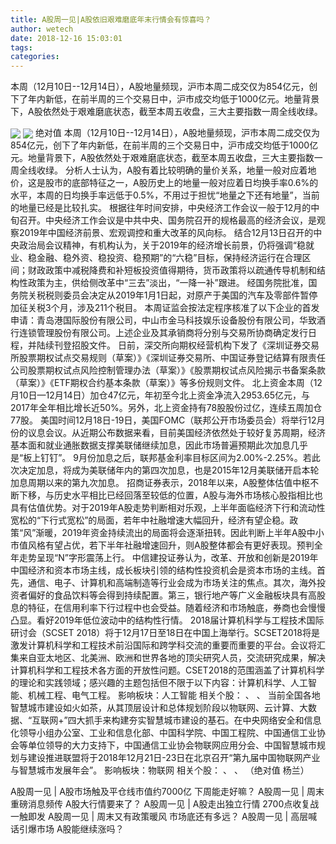 ```yaml
---
title: A股周一见|A股依旧艰难磨底年末行情会有惊喜吗？
author: wetech
date: 2018-12-16 15:03:01
tags: 
categories: 
---
```

本周（12月10日--12月14日），A股地量频现，沪市本周二成交仅为854亿元，创下了年内新低，在前半周的三个交易日中，沪市成交均低于1000亿元。地量背景下，A股依然处于艰难磨底状态，截至本周五收盘，三大主要指数一周全线收绿。
<!-- more -->
<img align="center" border="0" src="http://invest-images-external.cbndata.org/5LiA6LSiQUJT/images/980b881673a4e23b351b6c06047516de316d1dbc.png" />
<img align="center" border="0" src="http://invest-images-external.cbndata.org/5LiA6LSiQUJT/images/d3d7f5958e18ff80c500dbed7916da76c253caaa.png" />
绝对值
本周（12月10日--12月14日），A股地量频现，沪市本周二成交仅为854亿元，创下了年内新低，在前半周的三个交易日中，沪市成交均低于1000亿元。地量背景下，A股依然处于艰难磨底状态，截至本周五收盘，三大主要指数一周全线收绿。
分析人士认为，A股有着比较明确的量价关系，地量一般对应着地价，这是股市的底部特征之一，A股历史上的地量一般对应着日均换手率0.6%的水平，本周的日均换手率远低于0.5%，不用过于担忧“地量之下还有地量”，当前的地量已经是比较扎实。
根据往年时间安排，中央经济工作会议一般于12月的中旬召开。中央经济工作会议是中共中央、国务院召开的规格最高的经济会议，是观察2019年中国经济前景、宏观调控和重大改革的风向标。
结合12月13日召开的中央政治局会议精神，有机构认为，关于2019年的经济增长前景，仍将强调“稳就业、稳金融、稳外资、稳投资、稳预期”的“六稳”目标，保持经济运行在合理区间；财政政策中减税降费和补短板投资值得期待，货币政策将以疏通传导机制和结构性政策为主，供给侧改革中“三去”淡出，“一降一补”跟进。
经国务院批准，国务院关税税则委员会决定从2019年1月1日起，对原产于美国的汽车及零部件暂停加征关税3个月，涉及211个税目。
本周证监会按法定程序核准了以下企业的首发申请：青岛港国际股份有限公司，中山市金马科技娱乐设备股份有限公司，华致酒行连锁管理股份有限公司。上述企业及其承销商将分别与交易所协商确定发行日程，并陆续刊登招股文件。
日前，深交所向期权经营机构下发了《深圳证券交易所股票期权试点交易规则（草案）》《深圳证券交易所、中国证券登记结算有限责任公司股票期权试点风险控制管理办法（草案）》《股票期权试点风险揭示书备案条款（草案）》《ETF期权合约基本条款（草案）》等多份规则文件。
北上资金本周（12月10日—12月14日）加仓47亿元，年初至今北上资金净流入2953.65亿元，与2017年全年相比增长近50%。另外，北上资金持有78股股份过亿，连续五周加仓77股。
美国时间12月18日-19日，美国FOMC（联邦公开市场委员会）将举行12月份的议息会议。从近期公布数据来看，目前美国经济依然处于较好复苏周期，经济基本面和就业通胀数据支撑美联储继续加息，因此市场普遍预期此次加息几乎是“板上钉钉”。
9月份加息之后，联邦基金利率目标区间为2.00%-2.25%。若此次决定加息，将成为美联储年内的第四次加息，也是2015年12月美联储开启本轮加息周期以来的第九次加息。
招商证券表示，2018年以来，A股整体估值中枢不断下移，与历史水平相比已经回落至较低的位置，A股与海外市场核心股指相比也具有估值优势。对于2019年A股走势判断相对乐观，上半年面临经济下行和流动性宽松的“下行式宽松”的局面，若年中社融增速大幅回升，经济有望企稳。政策“风”渐暖，2019年资金持续流出的局面将会逐渐扭转。因此判断上半年A股中小市值风格有望占优，若下半年社融增速回升，则A股整体都会有更好表现。预判全年走势呈现“N”字形震荡上行。
中信建投证券认为，改革、开放和创新是2019年中国经济和资本市场主线，成长板块引领的结构性投资机会是资本市场的主线。首先，通信、电子、计算机和高端制造等行业会成为市场关注的焦点。其次，海外投资者偏好的食品饮料等会得到持续配置。第三，银行地产等广义金融板块具有高股息的特征，在信用利率下行过程中也会受益。随着经济和市场触底，券商也会慢慢凸显。看好2019年低位波动中的结构性行情。
2018届计算机科学与工程技术国际研讨会（SCSET 2018）将于12月17日至18日在中国上海举行。SCSET2018将是激发计算机科学和工程技术前沿国际和跨学科交流的重要而重要的平台。会议将汇集来自亚太地区、北美洲、欧洲和世界各地的顶尖研究人员，交流研究成果，解决计算机科学和工程技术各方面的开放性问题。CSET2018的范围涵盖了计算机科学的理论和实践领域；感兴趣的主题包括但不限于以下内容：计算机科学、人工智能、机械工程、电气工程。
影响板块：人工智能
相关个股：
、
、
当前全国各地智慧城市建设如火如茶，从其顶层设计和总体规划阶段以物联网、云计算、大数据、“互联网+”四大抓手来构建夯实智慧城市建设的基石。在中央网络安全和信息化领导小组办公室、工业和信息化部、中国科学院、中国工程院、中国通信工业协会等单位领导的大力支持下，中国通信工业协会物联网应用分会、中国智慧城市规划与建设推进联盟将于2018年12月21日-23日在北京召开“第九届中国物联网产业与智慧城市发展年会”。
影响板块：物联网
相关个股：
、
、
（绝对值 杨兰）
 
 
A股周一见 | A股市场触及平仓线市值约7000亿 下周能走好嘛？
A股周一见 | 周末重磅消息频传 A股大行情要来了？
A股周一见 | A股走出独立行情 2700点收复战一触即发
A股周一见 | 周末又有政策暖风 市场底还有多远？
A股周一见 | 高层喊话引爆市场 A股能继续涨吗？
